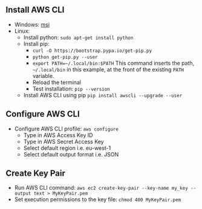 ## Install AWS CLI

 - Windows: [msi](https://s3.amazonaws.com/aws-cli/AWSCLISetup.exe)
 - Linux: 
	 - Install python: `sudo apt-get install python` 
	 - Install pip: 
		 - `curl -O https://bootstrap.pypa.io/get-pip.py`
		 - `python get-pip.py --user`
		 - `export PATH=~/.local/bin:$PATH`
		    This command inserts the path, `~/.local/bin` in this example, at the front of the 	  existing `PATH` variable.
		 - Reload the terminal
		 - Test installation: `pip --version`
	 - Install AWS CLI using pip `pip install awscli --upgrade --user`

## Configure AWS CLI

 - Configure AWS CLI profile: `aws configure`
	 - Type in AWS Access Key ID
	 - Type in AWS Secret Access Key
	 - Select default region i.e. eu-west-1
	 - Select default output format i.e. JSON

## Create Key Pair

 - Run AWS CLI command: `aws ec2 create-key-pair --key-name my_key --output text > MyKeyPair.pem` 
 - Set execution permissions to the key file: `chmod 400 MyKeyPair.pem`

	 

